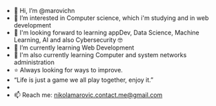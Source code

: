 - 👋 Hi, I’m @marovichn
- 👀 I’m interested in Computer science, which i'm studying and in web development 
- 👀 I'm looking forward to learning appDev, Data Science, Machine Learning, AI and also Cybersecurity 🤓
- 🌱 I’m currently learning Web Development
- 🌱 I'm also currently learning Computer and system networks administration
- ⭐ Always looking for ways to improve. 
- “Life is just a game we all play together, enjoy it.”
- 
- 📫 Reach me: nikolamarovic.contact.me@gmail.com

<!---
marovichn/marovichn is a ✨ special ✨ repository because its `README.md` (this file) appears on your GitHub profile.
You can click the Preview link to take a look at your changes.
--->
